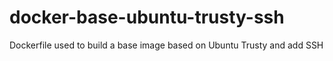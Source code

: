 # docker-base-ubuntu-trusty-ssh
Dockerfile used to build a base image based on Ubuntu Trusty and add SSH
